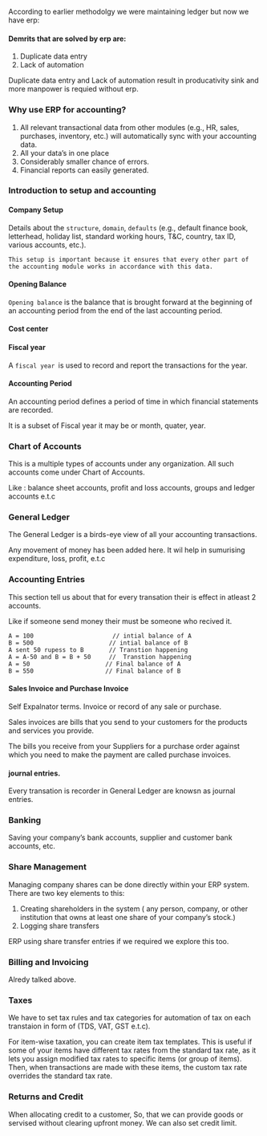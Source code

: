 According to earlier methodolgy we were maintaining ledger but now we have erp:

#### Demrits that are solved by erp are:
1. Duplicate data entry
1. Lack of automation

Duplicate data entry and Lack of automation result in producativity sink and more manpower is requied without erp.

### Why use ERP for accounting?

1. All relevant transactional data from other modules (e.g., HR, sales, purchases, inventory, etc.) will automatically sync with your accounting data. 
1. All your data’s in one place
1. Considerably smaller chance of errors.
1. Financial reports can easily generated.

### Introduction to setup and accounting

#### Company Setup

Details about the `structure`, `domain`, `defaults` (e.g., default finance book, letterhead, holiday list, standard working hours, T&C, country, tax ID, various accounts, etc.).

`This setup is important because it ensures that every other part of the accounting module works in accordance with this data.`

#### Opening Balance

`Opening balance` is the balance that is brought forward at the beginning of an accounting period from the end of the last accounting period.

#### Cost center

#### Fiscal year

A `fiscal year `is used to record and report the transactions for the year.

#### Accounting Period

An accounting period defines a period of time in which financial statements are recorded.

It is a subset of Fiscal year it may be or month, quater, year.

### Chart of Accounts

This is a multiple types of accounts under any organization. All such accounts come under Chart of Accounts.

Like : balance sheet accounts, profit and loss accounts, groups and ledger accounts e.t.c

### General Ledger
The General Ledger is a birds-eye view of all your accounting transactions.

Any movement of money has been added here. It wil help in sumurising expenditure, loss, profit, e.t.c

### Accounting Entries

This section tell us about that for every transation their is effect in atleast 2 accounts.

Like if someone send money their must be someone who recived it.
```
A = 100                      // intial balance of A
B = 500                     // intial balance of B
A sent 50 rupess to B       // Transtion happening
A = A-50 and B = B + 50     //  Transtion happening
A = 50                     // Final balance of A
B = 550                    // Final balance of B
```
#### Sales Invoice and Purchase Invoice
Self Expalnator terms. Invoice or record of any sale or purchase.

Sales invoices are bills that you send to your customers for the products and services you provide.

The bills you receive from your Suppliers for a purchase order against which you need to make the payment are called purchase invoices.

#### journal entries.

Every transation is recorder in General Ledger are knowsn as journal entries.

### Banking

Saving your company’s bank accounts, supplier and customer bank accounts, etc.

### Share Management

Managing company shares can be done directly within your ERP system. There are two key elements to this:

1. Creating shareholders in the system ( any person, company, or other institution that owns at least one share of your company’s stock.)
1. Logging share transfers

ERP using share transfer entries if we required we explore this too.
### Billing and Invoicing
Alredy talked above.

### Taxes

 We have to set tax rules and tax categories for automation of tax on each transtaion in form of (TDS, VAT, GST e.t.c). 

For item-wise taxation, you can create item tax templates. This is useful if some of your items have different tax rates from the standard tax rate, as it lets you assign modified tax rates to specific items (or group of items). Then, when transactions are made with these items, the custom tax rate overrides the standard tax rate.

### Returns and Credit

When allocating credit to a customer, So, that we can provide goods or servised without clearing upfront money.
We can also set credit limit.

